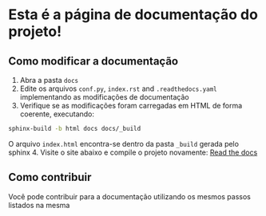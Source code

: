 # Esta é a página de documentação do projeto!

## Como modificar a documentação

1. Abra a pasta `docs`
2. Edite os arquivos `conf.py`, `index.rst` and `.readthedocs.yaml` implementando as modificações de documentação
3. Verifique se as modificações foram carregadas em HTML de forma coerente, executando:

```Bash
sphinx-build -b html docs docs/_build
```

O arquivo `index.html` encontra-se dentro da pasta `_build` gerada pelo sphinx
4. Visite o site abaixo e compile o projeto novamente:
[Read the docs](https://readthedocs.org/dashboard/)

## Como contribuir

Você pode contribuir para a documentação utilizando os mesmos passos listados na mesma